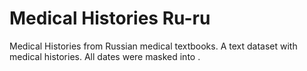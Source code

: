 # Medical Histories Ru-ru

Medical Histories from Russian medical textbooks.
A text dataset with medical histories. 
All dates were masked into <DATE>. 